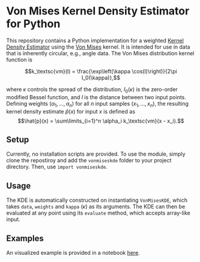 # Von Mises Kernel Density Estimator for Python
This repository contains a Python implementation for a weighted [Kernel Density Estimator](https://en.wikipedia.org/wiki/Kernel_density_estimation) using the [Von Mises](https://en.wikipedia.org/wiki/Von_Mises_distribution) kernel. It is intended for use in data that is inherently circular, e.g., angle data. The Von Mises distribution kernel function is

$$k_\textsc{vm}(l) = \frac{\exp\left(\kappa \cos(l)\right)}{2\pi I_0(\kappa)},$$

where $\kappa$ controls the spread of the distribution, $I_0(\kappa)$ is the zero-order modified Bessel function, and $l$ is the distance between two input points. Defining weights $(\alpha_1,\dots,\alpha_n)$ for all $n$ input samples $(x_1,\dots,x_n)$, the resulting kernel density estimate $\hat{p}(x)$ for input $x$ is defined as
$$\hat{p}(x) = \sum\limits_{i=1}^n \alpha_i k_\textsc{vm}(x - x_i).$$

## Setup
Currently, no installation scripts are provided. To use the module, simply clone the repostiroy and add the `vonmiseskde` folder to your project directory. Then, use `import vonmiseskde`.

## Usage
The KDE is automatically constructed on instantiating `VonMisesKDE`, which takes `data`, `weights` and `kappa` ($\kappa$) as its arguments. The KDE can then be evaluated at any point using its `evaluate` method, which accepts array-like input.

## Examples
An visualized example is provided in a notebook [here](https://github.com/engelen/vonmiseskde/blob/master/examples/basic/Weighted%20Von%20Mises%20KDE.ipynb).